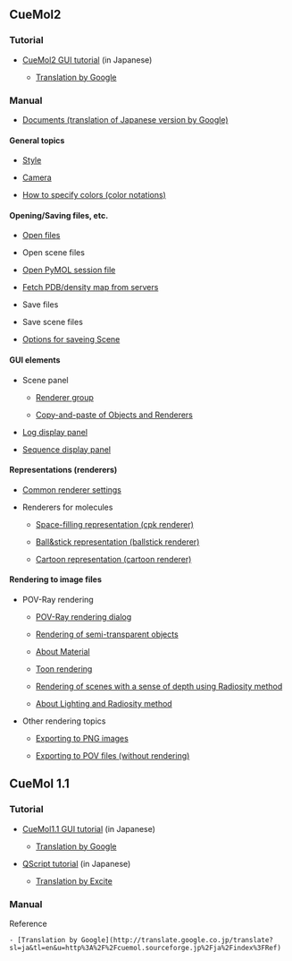 ## CueMol2
### Tutorial

- [CueMol2 GUI tutorial](../../Documents/GUI�Υ��塼�ȥꥢ��(CueMol2)) (in Japanese)

    - [Translation by Google](http://translate.google.co.jp/translate?sl=ja&tl=en&u=http%3A%2F%2Fwww.cuemol.org%2Fja%2Findex.php%3FDocuments%252FGUI%25A4%25CE%25A5%25C1%25A5%25E5%25A1%25BC%25A5%25C8%25A5%25EA%25A5%25A2%25A5%25EB%2528CueMol2%2529)

### Manual

- [Documents (translation of Japanese version by Google)](http://translate.google.co.jp/translate?sl=ja&tl=en&u=http%3A%2F%2Fwww.cuemol.org%2Fja%2Findex%3FDocuments)

#### General topics

- [Style](../../en/cuemol2/Style)

- [Camera](../../en/cuemol2/Camera)

- [How to specify colors (color notations)](../../en/cuemol2/ColorSyntax)
#### Opening/Saving files, etc.

-  [Open files](../../en/cuemol2/OpenFiles)

-  Open scene files

-  [Open PyMOL session file](../../en/cuemol2/PSEImporter)

-  [Fetch PDB/density map from servers](../../en/cuemol2/FetchPDB)

-  Save files

-  Save scene files

- [Options for saveing Scene](../../en/cuemol2/SceneSaveAsOption)

#### GUI elements

-  Scene panel

    - [Renderer group](../../en/cuemol2/RendGroup)

    - [Copy-and-paste of Objects and Renderers](../../en/cuemol2/ObjRendCopyPaste)

-  [Log display panel](../../en/cuemol2/LogDisplayPanel)

-  [Sequence display panel](../../en/cuemol2/SequenceDisplayPanel)

#### Representations (renderers)

-  [Common renderer settings](../../en/cuemol2/CommonRendererProps)

-  Renderers for molecules

    -  [Space-filling representation (cpk renderer)](../../en/cuemol2/CPKRenderer)

    -  [Ball&stick representation (ballstick renderer)](../../en/cuemol2/BallStickRenderer)

    -  [Cartoon representation (cartoon renderer)](../../en/cuemol2/CartoonRenderer)

#### Rendering to image files

-  POV-Ray rendering

    - [POV-Ray rendering dialog](../../en/cuemol2/POVRayRenderDialog)

    - [Rendering of semi-transparent objects](../../en/cuemol2/PostAlphaBlend)

    - [About Material](../../en/cuemol2/Material)

    - [Toon rendering](../../en/cuemol2/EdgeLines)

    - [Rendering of scenes with a sense of depth using Radiosity method](../../en/cuemol2/Radiosity)

    - [About Lighting and Radiosity method](../../en/cuemol2/POVRayRenderLighting)

-  Other rendering topics

    - [Exporting to PNG images](../../en/cuemol2/ImageExport)

    - [Exporting to POV files (without rendering)](../../en/cuemol2/PovExport)



## CueMol 1.1
### Tutorial

- [CueMol1.1 GUI tutorial](http://www.cuemol.org/ja/index?Documents%2FGUI%A4%CE%A5%C1%A5%E5%A1%BC%A5%C8%A5%EA%A5%A2%A5%EB) (in Japanese)

    - [Translation by Google](http://translate.google.co.jp/translate?hl=ja&sl=ja&tl=en&u=http%3A%2F%2Fwww.cuemol.org%2Fja%2Findex%3FDocuments%252FGUI%25A4%25CE%25A5%25C1%25A5%25E5%25A1%25BC%25A5%25C8%25A5%25EA%25A5%25A2%25A5%25EB)

- [QScript tutorial](http://cuemol.sourceforge.jp/ja/index?Documents%2FQScript%A4%CE%A5%C1%A5%E5%A1%BC%A5%C8%A5%EA%A5%A2%A5%EB) (in Japanese)

    - [Translation by Excite](http://www.excite.co.jp/world/english/web/body/?wb_url=http%3A%2F%2Fcuemol.sourceforge.jp%2Fja%2Findex%3FDocuments%252FQScript%25A4%25CE%25A5%25C1%25A5%25E5%25A1%25BC%25A5%25C8%25A5%25EA%25A5%25A2%25A5%25EB&wb_lp=JAEN)

### Manual
Reference

    - [Translation by Google](http://translate.google.co.jp/translate?sl=ja&tl=en&u=http%3A%2F%2Fcuemol.sourceforge.jp%2Fja%2Findex%3FRef)
